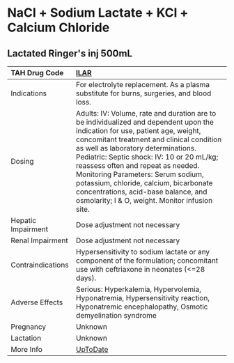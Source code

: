 # NaCl + Sodium Lactate + KCl + Calcium Chloride

## Lactated Ringer's inj 500mL

| TAH Drug Code      | [ILAR](https://www.tahsda.org.tw/drugs/hissearch.php?drug_code=ILAR)                                                                                                                                                                                                                                                                                                                                                                                                        |
|:-------------------|:----------------------------------------------------------------------------------------------------------------------------------------------------------------------------------------------------------------------------------------------------------------------------------------------------------------------------------------------------------------------------------------------------------------------------------------------------------------------------|
| Indications        | For electrolyte replacement. As a plasma substitute for burns, surgeries, and blood loss.                                                                                                                                                                                                                                                                                                                                                                                   |
| Dosing             | Adults: IV: Volume, rate and duration are to be individualized and dependent upon the indication for use, patient age, weight, concomitant treatment and clinical condition as well as laboratory determinations. Pediatric: Septic shock: IV: 10 or 20 mL/kg; reassess often and repeat as needed. Monitoring Parameters: Serum sodium, potassium, chloride, calcium, bicarbonate concentrations, acid-base balance, and osmolarity; I & O, weight. Monitor infusion site. |
| Hepatic Impairment | Dose adjustment not necessary                                                                                                                                                                                                                                                                                                                                                                                                                                               |
| Renal Impairment   | Dose adjustment not necessary                                                                                                                                                                                                                                                                                                                                                                                                                                               |
| Contraindications  | Hypersensitivity to sodium lactate or any component of the formulation; concomitant use with ceftriaxone in neonates (<=28 days).                                                                                                                                                                                                                                                                                                                                           |
| Adverse Effects    | Serious: Hyperkalemia, Hypervolemia, Hyponatremia, Hypersensitivity reaction, Hyponatremic encephalopathy, Osmotic demyelination syndrome                                                                                                                                                                                                                                                                                                                                   |
| Pregnancy          | Unknown                                                                                                                                                                                                                                                                                                                                                                                                                                                                     |
| Lactation          | Unknown                                                                                                                                                                                                                                                                                                                                                                                                                                                                     |
| More Info          | [UpToDate](https://www.uptodate.com/contents/nacl-and-sodium-lactate-and-kcl-and-calcium-chloride-drug-information)                                                                                                                                                                                                                                                                                                                                                         |


